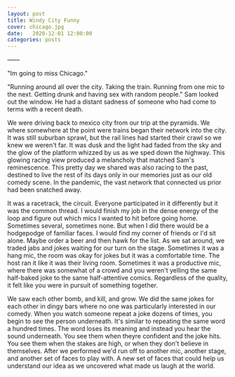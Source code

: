 ```yaml
---
layout: post
title: Windy City Funny
cover: chicago.jpg
date:   2020-12-01 12:00:00
categories: posts
---
```


——

"Im going to miss Chicago."

"Running around all over the city. Taking the train. Running from one mic to the next. Getting drunk and having sex with random people." Sam looked out the window. He had a distant sadness of someone who had come to terms with a recent death.

We were driving back to mexico city from our trip at the pyramids. We where somewhere at the point were trains began their network into the city. It was still suburban sprawl, but the rail lines had started their crawl so we knew we weren't far. It was dusk and the light had faded from the sky and the glow of the platform whizzed by us as we sped down the highway. This glowing racing view produced a melancholy that matched Sam's reminescence. This pretty day we shared was also racing to the past, destined to live the rest of its days only in our memories just as our old comedy scene. In the pandemic, the vast network that connected us prior had been snatched away.

It was a racetrack, the circuit. Everyone participated in it differently but it was the common thread. I would finish my job in the dense energy of the loop and figure out which mics I wanted to hit before going home. Sometimes several, sometimes none. But when I did there would be a hodgepodge of familiar faces. I would find my corner of friends or I'd sit alone. Maybe order a beer and then hawk for the list. As we sat around, we traded jabs and jokes waiting for our turn on the stage. Sometimes it was a hang mic, the room was okay for jokes but it was a comfortable time. The host ran it like it was their living room. Sometimes it was a productive mic, where there was somewhat of a crowd and you weren't yelling the same half-baked joke to the same half-attentive comics. Regardless of the quality, it felt like you were in pursuit of something together.

We saw each other bomb, and kill, and grow. We did the same jokes for each other in dingy bars where no one was particularly interested in our comedy. When you watch someone repeat a joke dozens of times, you begin to see the person underneath. It's similar to repeating the same word a hundred times. The word loses its meaning and instead you hear the sound underneath. You see them when theyre confident and the joke hits. You see them when the stakes are high, or when they don't believe in themselves. After we performed we'd run off to another mic, another stage, and another set of faces to play with. A new set of faces that could help us understand our idea as we uncovered what made us laugh at the world.
